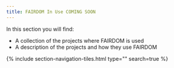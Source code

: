 ```yaml
---
title: FAIRDOM In Use COMING SOON
---
```


In this section you will find:

- A collection of the projects where FAIRDOM is used
- A description of the projects and how they use FAIRDOM

{% include section-navigation-tiles.html type="" search=true %}
